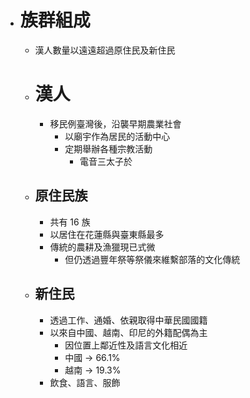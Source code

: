 - # 族群組成
	- 漢人數量以遠遠超過原住民及新住民
	- # 漢人
		- 移民例臺灣後，沿襲早期農業社會
			- 以廟宇作為居民的活動中心
			- 定期舉辦各種宗教活動
				- 電音三太子於
	- ## 原住民族
		- 共有 16  族
		- 以居住在花蓮縣與臺東縣最多
		- 傳統的農耕及漁獵現已式微
			- 但仍透過豐年祭等祭儀來維繫部落的文化傳統
	- ## 新住民
		- 透過工作、通婚、依親取得中華民國國籍
		- 以來自中國、越南、印尼的外籍配偶為主
			- 因位置上鄰近性及語言文化相近
			- 中國 -> 66.1%
			- 越南 -> 19.3%
		- 飲食、語言、服飾